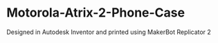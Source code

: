 # Motorola-Atrix-2-Phone-Case

Designed in Autodesk Inventor and printed using MakerBot Replicator 2
